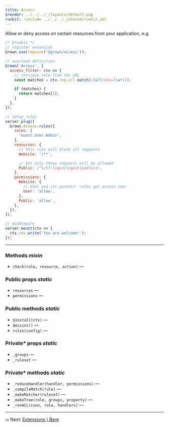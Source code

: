 ```yaml
---
title: Access
$render: ../../../_/layouts/default.pug
runkit: !include ../../../_/shared/runkit.yml
---
```


Allow or deny access on certain resources from your application, e.g.

```js
/* @runkit */
// register extension
Grown.use(require('@grown/access'));

// overload definition
Grown('Access', {
  access_filter: ctx => {
    // retrieve role from the URL
    const matches = ctx.req.url.match(/[&?]role=(\w+)/);

    if (matches) {
      return matches[1];
    }
  },
});

// setup rules
server.plug([
  Grown.Access.rules({
    roles: [
      'Guest.User.Admin',
    ],
    resources: {
      // this rule will block all requests
      Website: '/**',

      // but only these requests will be allowed
      Public: /^\/(?:login|logout|public)/,
    },
    permissions: {
      Website: {
        // User and its parents' roles get access too!
        User: 'allow',
      },
      Public: 'allow',
    },
  }),
]);

// middleware
server.mount(ctx => {
  ctx.res.write('You are welcome!');
});
```

---

### Methods <var>mixin</var>

- `check(role, resource, action)` &mdash;

### Public props <var>static</var>

- `resources` &mdash;
- `permissions` &mdash;

### Public methods <var>static</var>

- `$install(ctx)` &mdash;
- `$mixins()` &mdash;
- `rules(config)` &mdash;

### Private* props <var>static</var>

- `_groups` &mdash;
- `_ruleset` &mdash;

### Private* methods <var>static</var>

- `_reduceHandler(handler, permissions)` &mdash;
- `_compileMatch(rule)` &mdash;
- `_makeMatcher(ruleset)` &mdash;
- `_makeTree(role, groups, property)` &mdash;
- `_runACL(conn, role, handlers)` &mdash;

---

➯ Next: [Extensions &rangle; Bare](./docs/extensions/bare)
